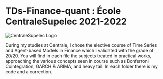 # TDs-Finance-quant : École CentraleSupelec 2021-2022 

![CentraleSupelec Logo](https://www.centralesupelec.fr/sites/all/themes/cs_theme/medias/common/images/intro/logo_nouveau.jpg)

During my studies at Centrale, I chose the elective course of Time Series and Agent-based Models in Finance which I validated with the grade of 20/20. You will find in each file the subjects treated in practical works, approaching the various concepts seen in course such as Bonferroni Cointegration, GARCH & ARIMA, and heavy tail. In each folder there is my code and a correction.
